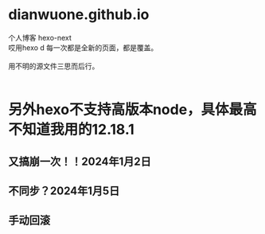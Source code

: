 # dianwuone.github.io
个人博客 hexo-next<br>
哎用hexo d 每一次都是全新的页面，都是覆盖。<br>
<br>
用不明的源文件三思而后行。<br>
<br>
<h1>另外hexo不支持高版本node，具体最高不知道我用的12.18.1</h1>
<h2>又搞崩一次！！2024年1月2日</h2>
<h2>不同步？2024年1月5日</h2>
<h2>手动回滚</h2>
